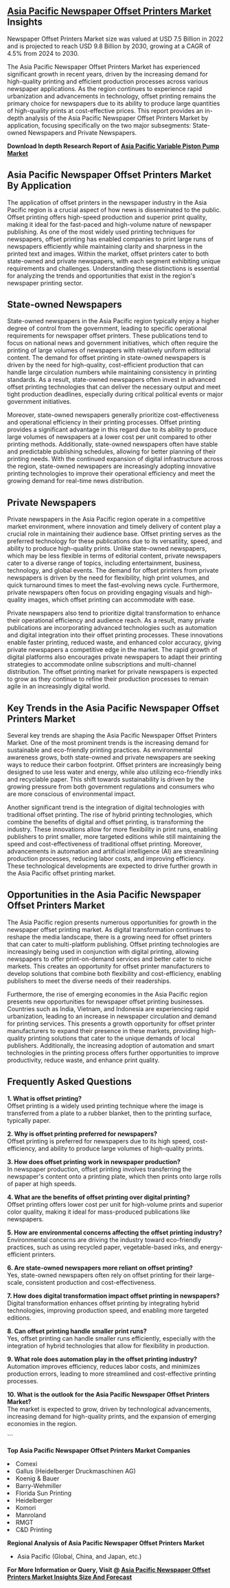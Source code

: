 <h2><a href="https://www.verifiedmarketreports.com/download-sample/?rid=400248&amp;utm_source=Github-Feb&amp;utm_medium=219" target="_blank">Asia Pacific Newspaper Offset Printers Market</a> Insights</h2><p>Newspaper Offset Printers Market size was valued at USD 7.5 Billion in 2022 and is projected to reach USD 9.8 Billion by 2030, growing at a CAGR of 4.5% from 2024 to 2030.</p><p><p>The Asia Pacific Newspaper Offset Printers Market has experienced significant growth in recent years, driven by the increasing demand for high-quality printing and efficient production processes across various newspaper applications. As the region continues to experience rapid urbanization and advancements in technology, offset printing remains the primary choice for newspapers due to its ability to produce large quantities of high-quality prints at cost-effective prices. This report provides an in-depth analysis of the Asia Pacific Newspaper Offset Printers Market by application, focusing specifically on the two major subsegments: State-owned Newspapers and Private Newspapers.</p> <p><p><strong>Download In depth Research Report of <a href="https://www.verifiedmarketreports.com/download-sample/?rid=236118&amp;utm_source=Pulse-Dec&amp;utm_medium=219" target="_blank">Asia Pacific Variable Piston Pump Market</a></strong></p></p> <h2>Asia Pacific Newspaper Offset Printers Market By Application</h2> <p>The application of offset printers in the newspaper industry in the Asia Pacific region is a crucial aspect of how news is disseminated to the public. Offset printing offers high-speed production and superior print quality, making it ideal for the fast-paced and high-volume nature of newspaper publishing. As one of the most widely used printing techniques for newspapers, offset printing has enabled companies to print large runs of newspapers efficiently while maintaining clarity and sharpness in the printed text and images. Within the market, offset printers cater to both state-owned and private newspapers, with each segment exhibiting unique requirements and challenges. Understanding these distinctions is essential for analyzing the trends and opportunities that exist in the region's newspaper printing sector.</p> <h2>State-owned Newspapers</h2> <p>State-owned newspapers in the Asia Pacific region typically enjoy a higher degree of control from the government, leading to specific operational requirements for newspaper offset printers. These publications tend to focus on national news and government initiatives, which often require the printing of large volumes of newspapers with relatively uniform editorial content. The demand for offset printing in state-owned newspapers is driven by the need for high-quality, cost-efficient production that can handle large circulation numbers while maintaining consistency in printing standards. As a result, state-owned newspapers often invest in advanced offset printing technologies that can deliver the necessary output and meet tight production deadlines, especially during critical political events or major government initiatives.</p> <p>Moreover, state-owned newspapers generally prioritize cost-effectiveness and operational efficiency in their printing processes. Offset printing provides a significant advantage in this regard due to its ability to produce large volumes of newspapers at a lower cost per unit compared to other printing methods. Additionally, state-owned newspapers often have stable and predictable publishing schedules, allowing for better planning of their printing needs. With the continued expansion of digital infrastructure across the region, state-owned newspapers are increasingly adopting innovative printing technologies to improve their operational efficiency and meet the growing demand for real-time news distribution.</p> <h2>Private Newspapers</h2> <p>Private newspapers in the Asia Pacific region operate in a competitive market environment, where innovation and timely delivery of content play a crucial role in maintaining their audience base. Offset printing serves as the preferred technology for these publications due to its versatility, speed, and ability to produce high-quality prints. Unlike state-owned newspapers, which may be less flexible in terms of editorial content, private newspapers cater to a diverse range of topics, including entertainment, business, technology, and global events. The demand for offset printers from private newspapers is driven by the need for flexibility, high print volumes, and quick turnaround times to meet the fast-evolving news cycle. Furthermore, private newspapers often focus on providing engaging visuals and high-quality images, which offset printing can accommodate with ease.</p> <p>Private newspapers also tend to prioritize digital transformation to enhance their operational efficiency and audience reach. As a result, many private publications are incorporating advanced technologies such as automation and digital integration into their offset printing processes. These innovations enable faster printing, reduced waste, and enhanced color accuracy, giving private newspapers a competitive edge in the market. The rapid growth of digital platforms also encourages private newspapers to adapt their printing strategies to accommodate online subscriptions and multi-channel distribution. The offset printing market for private newspapers is expected to grow as they continue to refine their production processes to remain agile in an increasingly digital world.</p> <h2>Key Trends in the Asia Pacific Newspaper Offset Printers Market</h2> <p>Several key trends are shaping the Asia Pacific Newspaper Offset Printers Market. One of the most prominent trends is the increasing demand for sustainable and eco-friendly printing practices. As environmental awareness grows, both state-owned and private newspapers are seeking ways to reduce their carbon footprint. Offset printers are increasingly being designed to use less water and energy, while also utilizing eco-friendly inks and recyclable paper. This shift towards sustainability is driven by the growing pressure from both government regulations and consumers who are more conscious of environmental impact.</p> <p>Another significant trend is the integration of digital technologies with traditional offset printing. The rise of hybrid printing technologies, which combine the benefits of digital and offset printing, is transforming the industry. These innovations allow for more flexibility in print runs, enabling publishers to print smaller, more targeted editions while still maintaining the speed and cost-effectiveness of traditional offset printing. Moreover, advancements in automation and artificial intelligence (AI) are streamlining production processes, reducing labor costs, and improving efficiency. These technological developments are expected to drive further growth in the Asia Pacific offset printing market.</p> <h2>Opportunities in the Asia Pacific Newspaper Offset Printers Market</h2> <p>The Asia Pacific region presents numerous opportunities for growth in the newspaper offset printing market. As digital transformation continues to reshape the media landscape, there is a growing need for offset printers that can cater to multi-platform publishing. Offset printing technologies are increasingly being used in conjunction with digital printing, allowing newspapers to offer print-on-demand services and better cater to niche markets. This creates an opportunity for offset printer manufacturers to develop solutions that combine both flexibility and cost-efficiency, enabling publishers to meet the diverse needs of their readerships.</p> <p>Furthermore, the rise of emerging economies in the Asia Pacific region presents new opportunities for newspaper offset printing businesses. Countries such as India, Vietnam, and Indonesia are experiencing rapid urbanization, leading to an increase in newspaper circulation and demand for printing services. This presents a growth opportunity for offset printer manufacturers to expand their presence in these markets, providing high-quality printing solutions that cater to the unique demands of local publishers. Additionally, the increasing adoption of automation and smart technologies in the printing process offers further opportunities to improve productivity, reduce waste, and enhance print quality.</p> <h2>Frequently Asked Questions</h2> <p><strong>1. What is offset printing?</strong><br>Offset printing is a widely used printing technique where the image is transferred from a plate to a rubber blanket, then to the printing surface, typically paper.</p> <p><strong>2. Why is offset printing preferred for newspapers?</strong><br>Offset printing is preferred for newspapers due to its high speed, cost-efficiency, and ability to produce large volumes of high-quality prints.</p> <p><strong>3. How does offset printing work in newspaper production?</strong><br>In newspaper production, offset printing involves transferring the newspaper's content onto a printing plate, which then prints onto large rolls of paper at high speeds.</p> <p><strong>4. What are the benefits of offset printing over digital printing?</strong><br>Offset printing offers lower cost per unit for high-volume prints and superior color quality, making it ideal for mass-produced publications like newspapers.</p> <p><strong>5. How are environmental concerns affecting the offset printing industry?</strong><br>Environmental concerns are driving the industry toward eco-friendly practices, such as using recycled paper, vegetable-based inks, and energy-efficient printers.</p> <p><strong>6. Are state-owned newspapers more reliant on offset printing?</strong><br>Yes, state-owned newspapers often rely on offset printing for their large-scale, consistent production and cost-effectiveness.</p> <p><strong>7. How does digital transformation impact offset printing in newspapers?</strong><br>Digital transformation enhances offset printing by integrating hybrid technologies, improving production speed, and enabling more targeted editions.</p> <p><strong>8. Can offset printing handle smaller print runs?</strong><br>Yes, offset printing can handle smaller runs efficiently, especially with the integration of hybrid technologies that allow for flexibility in production.</p> <p><strong>9. What role does automation play in the offset printing industry?</strong><br>Automation improves efficiency, reduces labor costs, and minimizes production errors, leading to more streamlined and cost-effective printing processes.</p> <p><strong>10. What is the outlook for the Asia Pacific Newspaper Offset Printers Market?</strong><br>The market is expected to grow, driven by technological advancements, increasing demand for high-quality prints, and the expansion of emerging economies in the region.</p> ```</p><p><strong>Top Asia Pacific Newspaper Offset Printers Market Companies</strong></p><div data-test-id=""><p><li>Comexi</li><li> Gallus (Heidelberger Druckmaschinen AG)</li><li> Koenig & Bauer</li><li> Barry-Wehmiller</li><li> Florida Sun Printing</li><li> Heidelberger</li><li> Komori</li><li> Manroland</li><li> RMGT</li><li> C&D Printing</li></p><div><strong>Regional Analysis of&nbsp;Asia Pacific Newspaper Offset Printers Market</strong></div><ul><li dir="ltr"><p dir="ltr">Asia Pacific (Global, China, and Japan, etc.)</p></li></ul><p><strong>For More Information or Query, Visit @&nbsp;</strong><strong><a href="https://www.verifiedmarketreports.com/product/newspaper-offset-printers-market/?utm_source=Github-Feb&amp;utm_medium=219" target="_blank">Asia Pacific Newspaper Offset Printers Market Insights Size And Forecast</a></strong></p></div><h2>&nbsp;</h2><div data-test-id="">&nbsp;</div>
